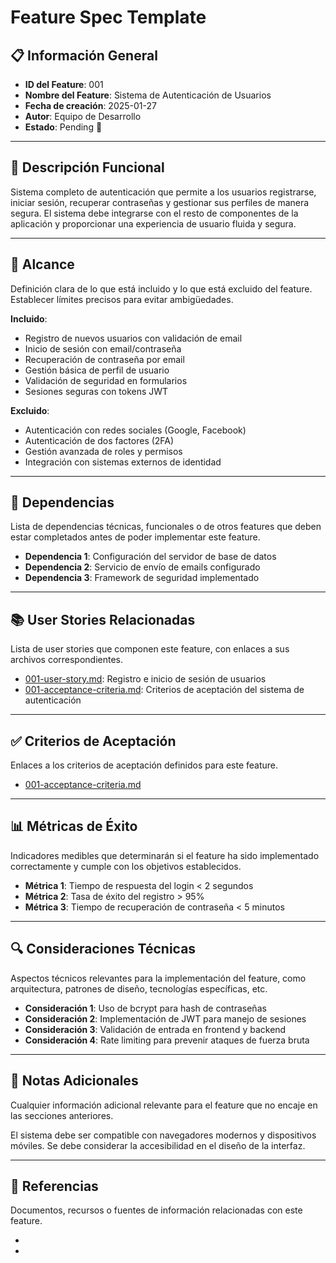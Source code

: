 # Feature Spec Template

## 📋 Información General

-   **ID del Feature**: 001
-   **Nombre del Feature**: Sistema de Autenticación de Usuarios
-   **Fecha de creación**: 2025-01-27
-   **Autor**: Equipo de Desarrollo
-   **Estado**: Pending 📌

---

## 📝 Descripción Funcional

Sistema completo de autenticación que permite a los usuarios registrarse, iniciar sesión, recuperar contraseñas y gestionar sus perfiles de manera segura. El sistema debe integrarse con el resto de componentes de la aplicación y proporcionar una experiencia de usuario fluida y segura.

---

## 🎯 Alcance

Definición clara de lo que está incluido y lo que está excluido del feature. Establecer límites precisos para evitar ambigüedades.

**Incluido**:

-   Registro de nuevos usuarios con validación de email
-   Inicio de sesión con email/contraseña
-   Recuperación de contraseña por email
-   Gestión básica de perfil de usuario
-   Validación de seguridad en formularios
-   Sesiones seguras con tokens JWT

**Excluido**:

-   Autenticación con redes sociales (Google, Facebook)
-   Autenticación de dos factores (2FA)
-   Gestión avanzada de roles y permisos
-   Integración con sistemas externos de identidad

---

## 🔄 Dependencias

Lista de dependencias técnicas, funcionales o de otros features que deben estar completados antes de poder implementar este feature.

-   **Dependencia 1**: Configuración del servidor de base de datos
-   **Dependencia 2**: Servicio de envío de emails configurado
-   **Dependencia 3**: Framework de seguridad implementado

---

## 📚 User Stories Relacionadas

Lista de user stories que componen este feature, con enlaces a sus archivos correspondientes.

-   [001-user-story.md](./001-user-story.md): Registro e inicio de sesión de usuarios
-   [001-acceptance-criteria.md](./001-acceptance-criteria.md): Criterios de aceptación del sistema de autenticación

---

## ✅ Criterios de Aceptación

Enlaces a los criterios de aceptación definidos para este feature.

-   [001-acceptance-criteria.md](./001-acceptance-criteria.md)

---

## 📊 Métricas de Éxito

Indicadores medibles que determinarán si el feature ha sido implementado correctamente y cumple con los objetivos establecidos.

-   **Métrica 1**: Tiempo de respuesta del login < 2 segundos
-   **Métrica 2**: Tasa de éxito del registro > 95%
-   **Métrica 3**: Tiempo de recuperación de contraseña < 5 minutos

---

## 🔍 Consideraciones Técnicas

Aspectos técnicos relevantes para la implementación del feature, como arquitectura, patrones de diseño, tecnologías específicas, etc.

-   **Consideración 1**: Uso de bcrypt para hash de contraseñas
-   **Consideración 2**: Implementación de JWT para manejo de sesiones
-   **Consideración 3**: Validación de entrada en frontend y backend
-   **Consideración 4**: Rate limiting para prevenir ataques de fuerza bruta

---

## 📝 Notas Adicionales

Cualquier información adicional relevante para el feature que no encaje en las secciones anteriores.

El sistema debe ser compatible con navegadores modernos y dispositivos móviles. Se debe considerar la accesibilidad en el diseño de la interfaz.

---

## 📂 Referencias

Documentos, recursos o fuentes de información relacionadas con este feature.

-   [OWASP Authentication Cheat Sheet]: https://cheatsheetseries.owasp.org/cheatsheets/Authentication_Cheat_Sheet.html
-   [JWT Best Practices]: https://tools.ietf.org/html/rfc7519

